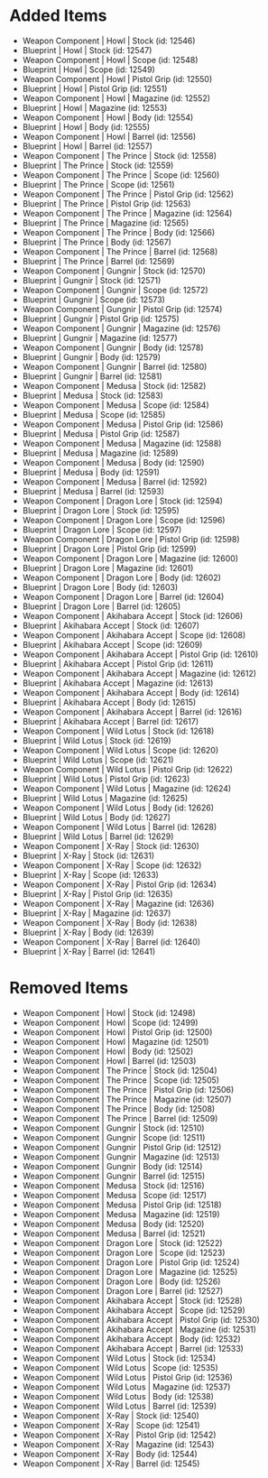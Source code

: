 # Added Items

* Weapon Component | Howl | Stock (id: 12546)
* Blueprint | Howl | Stock (id: 12547)
* Weapon Component | Howl | Scope (id: 12548)
* Blueprint | Howl | Scope (id: 12549)
* Weapon Component | Howl | Pistol Grip (id: 12550)
* Blueprint | Howl | Pistol Grip (id: 12551)
* Weapon Component | Howl | Magazine (id: 12552)
* Blueprint | Howl | Magazine (id: 12553)
* Weapon Component | Howl | Body (id: 12554)
* Blueprint | Howl | Body (id: 12555)
* Weapon Component | Howl | Barrel (id: 12556)
* Blueprint | Howl | Barrel (id: 12557)
* Weapon Component | The Prince | Stock (id: 12558)
* Blueprint | The Prince | Stock (id: 12559)
* Weapon Component | The Prince | Scope (id: 12560)
* Blueprint | The Prince | Scope (id: 12561)
* Weapon Component | The Prince | Pistol Grip (id: 12562)
* Blueprint | The Prince | Pistol Grip (id: 12563)
* Weapon Component | The Prince | Magazine (id: 12564)
* Blueprint | The Prince | Magazine (id: 12565)
* Weapon Component | The Prince | Body (id: 12566)
* Blueprint | The Prince | Body (id: 12567)
* Weapon Component | The Prince | Barrel (id: 12568)
* Blueprint | The Prince | Barrel (id: 12569)
* Weapon Component | Gungnir | Stock (id: 12570)
* Blueprint | Gungnir | Stock (id: 12571)
* Weapon Component | Gungnir | Scope (id: 12572)
* Blueprint | Gungnir | Scope (id: 12573)
* Weapon Component | Gungnir | Pistol Grip (id: 12574)
* Blueprint | Gungnir | Pistol Grip (id: 12575)
* Weapon Component | Gungnir | Magazine (id: 12576)
* Blueprint | Gungnir | Magazine (id: 12577)
* Weapon Component | Gungnir | Body (id: 12578)
* Blueprint | Gungnir | Body (id: 12579)
* Weapon Component | Gungnir | Barrel (id: 12580)
* Blueprint | Gungnir | Barrel (id: 12581)
* Weapon Component | Medusa | Stock (id: 12582)
* Blueprint | Medusa | Stock (id: 12583)
* Weapon Component | Medusa | Scope (id: 12584)
* Blueprint | Medusa | Scope (id: 12585)
* Weapon Component | Medusa | Pistol Grip (id: 12586)
* Blueprint | Medusa | Pistol Grip (id: 12587)
* Weapon Component | Medusa | Magazine (id: 12588)
* Blueprint | Medusa | Magazine (id: 12589)
* Weapon Component | Medusa | Body (id: 12590)
* Blueprint | Medusa | Body (id: 12591)
* Weapon Component | Medusa | Barrel (id: 12592)
* Blueprint | Medusa | Barrel (id: 12593)
* Weapon Component | Dragon Lore | Stock (id: 12594)
* Blueprint | Dragon Lore | Stock (id: 12595)
* Weapon Component | Dragon Lore | Scope (id: 12596)
* Blueprint | Dragon Lore | Scope (id: 12597)
* Weapon Component | Dragon Lore | Pistol Grip (id: 12598)
* Blueprint | Dragon Lore | Pistol Grip (id: 12599)
* Weapon Component | Dragon Lore | Magazine (id: 12600)
* Blueprint | Dragon Lore | Magazine (id: 12601)
* Weapon Component | Dragon Lore | Body (id: 12602)
* Blueprint | Dragon Lore | Body (id: 12603)
* Weapon Component | Dragon Lore | Barrel (id: 12604)
* Blueprint | Dragon Lore | Barrel (id: 12605)
* Weapon Component | Akihabara Accept | Stock (id: 12606)
* Blueprint | Akihabara Accept | Stock (id: 12607)
* Weapon Component | Akihabara Accept | Scope (id: 12608)
* Blueprint | Akihabara Accept | Scope (id: 12609)
* Weapon Component | Akihabara Accept | Pistol Grip (id: 12610)
* Blueprint | Akihabara Accept | Pistol Grip (id: 12611)
* Weapon Component | Akihabara Accept | Magazine (id: 12612)
* Blueprint | Akihabara Accept | Magazine (id: 12613)
* Weapon Component | Akihabara Accept | Body (id: 12614)
* Blueprint | Akihabara Accept | Body (id: 12615)
* Weapon Component | Akihabara Accept | Barrel (id: 12616)
* Blueprint | Akihabara Accept | Barrel (id: 12617)
* Weapon Component | Wild Lotus | Stock (id: 12618)
* Blueprint | Wild Lotus | Stock (id: 12619)
* Weapon Component | Wild Lotus | Scope (id: 12620)
* Blueprint | Wild Lotus | Scope (id: 12621)
* Weapon Component | Wild Lotus | Pistol Grip (id: 12622)
* Blueprint | Wild Lotus | Pistol Grip (id: 12623)
* Weapon Component | Wild Lotus | Magazine (id: 12624)
* Blueprint | Wild Lotus | Magazine (id: 12625)
* Weapon Component | Wild Lotus | Body (id: 12626)
* Blueprint | Wild Lotus | Body (id: 12627)
* Weapon Component | Wild Lotus | Barrel (id: 12628)
* Blueprint | Wild Lotus | Barrel (id: 12629)
* Weapon Component | X-Ray | Stock (id: 12630)
* Blueprint | X-Ray | Stock (id: 12631)
* Weapon Component | X-Ray | Scope (id: 12632)
* Blueprint | X-Ray | Scope (id: 12633)
* Weapon Component | X-Ray | Pistol Grip (id: 12634)
* Blueprint | X-Ray | Pistol Grip (id: 12635)
* Weapon Component | X-Ray | Magazine (id: 12636)
* Blueprint | X-Ray | Magazine (id: 12637)
* Weapon Component | X-Ray | Body (id: 12638)
* Blueprint | X-Ray | Body (id: 12639)
* Weapon Component | X-Ray | Barrel (id: 12640)
* Blueprint | X-Ray | Barrel (id: 12641)

# Removed Items

* Weapon Component | Howl | Stock (id: 12498)
* Weapon Component | Howl | Scope (id: 12499)
* Weapon Component | Howl | Pistol Grip (id: 12500)
* Weapon Component | Howl | Magazine (id: 12501)
* Weapon Component | Howl | Body (id: 12502)
* Weapon Component | Howl | Barrel (id: 12503)
* Weapon Component | The Prince | Stock (id: 12504)
* Weapon Component | The Prince | Scope (id: 12505)
* Weapon Component | The Prince | Pistol Grip (id: 12506)
* Weapon Component | The Prince | Magazine (id: 12507)
* Weapon Component | The Prince | Body (id: 12508)
* Weapon Component | The Prince | Barrel (id: 12509)
* Weapon Component | Gungnir | Stock (id: 12510)
* Weapon Component | Gungnir | Scope (id: 12511)
* Weapon Component | Gungnir | Pistol Grip (id: 12512)
* Weapon Component | Gungnir | Magazine (id: 12513)
* Weapon Component | Gungnir | Body (id: 12514)
* Weapon Component | Gungnir | Barrel (id: 12515)
* Weapon Component | Medusa | Stock (id: 12516)
* Weapon Component | Medusa | Scope (id: 12517)
* Weapon Component | Medusa | Pistol Grip (id: 12518)
* Weapon Component | Medusa | Magazine (id: 12519)
* Weapon Component | Medusa | Body (id: 12520)
* Weapon Component | Medusa | Barrel (id: 12521)
* Weapon Component | Dragon Lore | Stock (id: 12522)
* Weapon Component | Dragon Lore | Scope (id: 12523)
* Weapon Component | Dragon Lore | Pistol Grip (id: 12524)
* Weapon Component | Dragon Lore | Magazine (id: 12525)
* Weapon Component | Dragon Lore | Body (id: 12526)
* Weapon Component | Dragon Lore | Barrel (id: 12527)
* Weapon Component | Akihabara Accept | Stock (id: 12528)
* Weapon Component | Akihabara Accept | Scope (id: 12529)
* Weapon Component | Akihabara Accept | Pistol Grip (id: 12530)
* Weapon Component | Akihabara Accept | Magazine (id: 12531)
* Weapon Component | Akihabara Accept | Body (id: 12532)
* Weapon Component | Akihabara Accept | Barrel (id: 12533)
* Weapon Component | Wild Lotus | Stock (id: 12534)
* Weapon Component | Wild Lotus | Scope (id: 12535)
* Weapon Component | Wild Lotus | Pistol Grip (id: 12536)
* Weapon Component | Wild Lotus | Magazine (id: 12537)
* Weapon Component | Wild Lotus | Body (id: 12538)
* Weapon Component | Wild Lotus | Barrel (id: 12539)
* Weapon Component | X-Ray | Stock (id: 12540)
* Weapon Component | X-Ray | Scope (id: 12541)
* Weapon Component | X-Ray | Pistol Grip (id: 12542)
* Weapon Component | X-Ray | Magazine (id: 12543)
* Weapon Component | X-Ray | Body (id: 12544)
* Weapon Component | X-Ray | Barrel (id: 12545)

